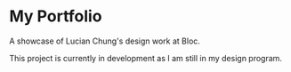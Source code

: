 # My Portfolio

A showcase of Lucian Chung's design work at Bloc.

This project is currently in development as I am still in my design program.
